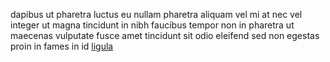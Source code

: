 dapibus ut pharetra luctus eu nullam pharetra aliquam vel mi at nec vel integer
ut magna tincidunt in nibh faucibus tempor non in pharetra ut maecenas
vulputate fusce amet tincidunt sit odio eleifend sed non egestas proin in fames
in id [ligula](generated_webpages/risus7.md)